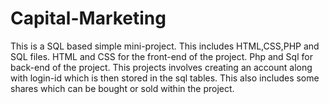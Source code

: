 # Capital-Marketing
This is a SQL based simple mini-project.
This includes HTML,CSS,PHP and SQL files.
HTML and CSS for the front-end of the project.
Php and Sql for back-end of the project.
This projects involves creating an account along with login-id which is then stored in the sql tables.
This also includes some shares which can be bought or sold within the project.
